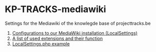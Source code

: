 # KP-TRACKS-mediawiki

Settings for the Mediawiki of the knowlegde base of projecttracks.be

1. [Configurations to our MediaWiki installation (LocalSettings)](Settings.md)
2. [A list of used extensions and their function](Extensions.md)
3. [LocalSettings.php example](LocalSettings.php)